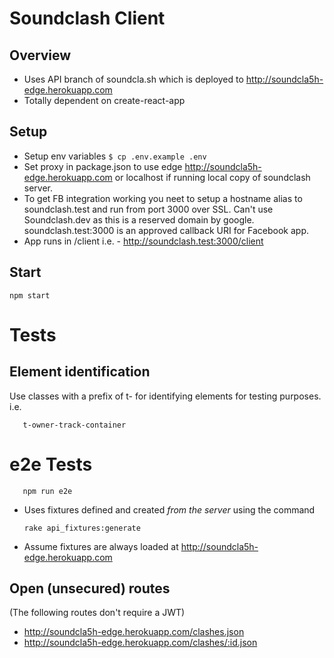 # Soundclash Client

## Overview
 - Uses API branch of soundcla.sh which is deployed to http://soundcla5h-edge.herokuapp.com
 - Totally dependent on create-react-app

## Setup
 - Setup env variables `$ cp .env.example .env`
 - Set proxy in package.json to use edge http://soundcla5h-edge.herokuapp.com or localhost if 
 running local copy of soundclash server.
 - To get FB integration working you neet to setup a hostname alias to soundclash.test and run from port 3000 over SSL. Can't use Soundclash.dev as this is a reserved domain by google. soundclash.test:3000 is an approved callback URI for Facebook app.
 - App runs in /client i.e. - http://soundclash.test:3000/client

## Start

    npm start

# Tests
## Element identification
Use classes with a prefix of t- for identifying elements for testing purposes. i.e. 

       t-owner-track-container
# e2e Tests

       npm run e2e

 - Uses fixtures defined and created *from the server* using the command

       rake api_fixtures:generate

- Assume fixtures are always loaded at http://soundcla5h-edge.herokuapp.com

## Open (unsecured) routes
(The following routes don't require a JWT)
 - http://soundcla5h-edge.herokuapp.com/clashes.json
 - http://soundcla5h-edge.herokuapp.com/clashes/:id.json
